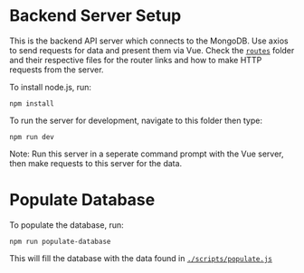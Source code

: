 # Backend Server Setup

This is the backend API server which connects to the MongoDB. Use axios to send requests for data and present them via Vue.
Check the [```routes```](./routes) folder and their respective files for the router links and how to make HTTP requests from the server.

To install node.js, run:
```
npm install
```

To run the server for development, navigate to this folder then type:
```
npm run dev
```

Note: Run this server in a seperate command prompt with the Vue server, then make requests to this server for the data.

# Populate Database

To populate the database, run:
```
npm run populate-database
```
This will fill the database with the data found in [```./scripts/populate.js```](./scripts/populate.js)